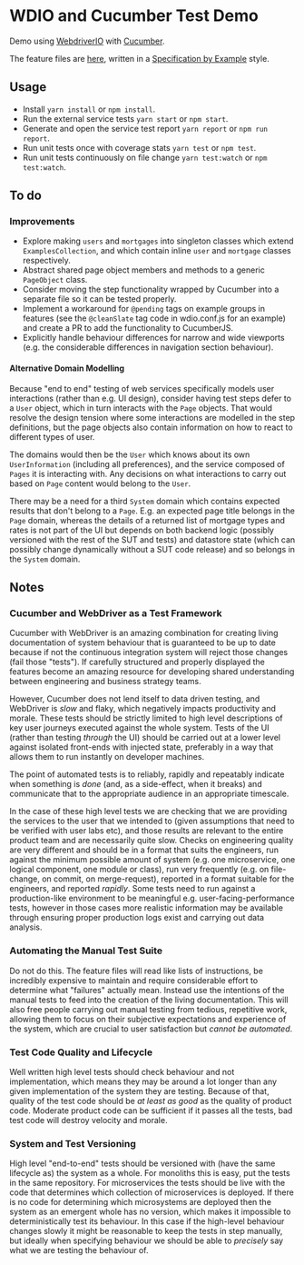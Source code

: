 # WDIO and Cucumber Test Demo

Demo using [WebdriverIO](https://webdriver.io/) with [Cucumber](https://cucumber.io/).

The feature files are [here](src/features), written in a [Specification by Example](https://gojko.net/books/specification-by-example/) style.


## Usage

 * Install `yarn install` or `npm install`.
 * Run the external service tests `yarn start` or `npm start`.
 * Generate and open the service test report `yarn report` or `npm run report`.
 * Run unit tests once with coverage stats `yarn test` or `npm test`.
 * Run unit tests continuously on file change `yarn test:watch` or `npm test:watch`.


## To do

### Improvements

  * Explore making `users` and `mortgages` into singleton classes which extend `ExamplesCollection`, and which contain inline `user` and `mortgage` classes respectively.
  * Abstract shared page object members and methods to a generic `PageObject` class.
  * Consider moving the step functionality wrapped by Cucumber into a separate file so it can be tested properly.
  * Implement a workaround for `@pending` tags on example groups in features (see the `@cleanSlate` tag code in wdio.conf.js for an example) and create a PR to add the functionality to CucumberJS.
  * Explicitly handle behaviour differences for narrow and wide viewports (e.g. the considerable differences in navigation section behaviour).

#### Alternative Domain Modelling

Because "end to end" testing of web services specifically models user interactions (rather than e.g. UI design), consider having test steps defer to a `User` object, which in turn interacts with the `Page` objects. That would resolve the design tension where some interactions are modelled in the step definitions, but the page objects also contain information on how to react to different types of user.

The domains would then be the `User` which knows about its own `UserInformation` (including all preferences), and the service composed of `Pages` it is interacting with. Any decisions on what interactions to carry out based on `Page` content would belong to the `User`.

There may be a need for a third `System` domain which contains expected results that don't belong to a `Page`. E.g. an expected page title belongs in the `Page` domain, whereas the details of a returned list of mortgage types and rates is not part of the UI but depends on both backend logic (possibly versioned with the rest of the SUT and tests) and datastore state (which can possibly change dynamically without a SUT code release) and so belongs in the `System` domain.


## Notes

### Cucumber and WebDriver as a Test Framework

Cucumber with WebDriver is an amazing combination for creating living documentation of system behaviour that is guaranteed to be up to date because if not the continuous integration system will reject those changes (fail those "tests"). If carefully structured and properly displayed the features become an amazing resource for developing shared understanding between engineering and business strategy teams.

However, Cucumber does not lend itself to data driven testing, and WebDriver is *slow* and flaky, which negatively impacts productivity and morale. These tests should be strictly limited to high level descriptions of key user journeys executed against the whole system. Tests of the UI (rather than testing _through_ the UI) should be carried out at a lower level against isolated front-ends with injected state, preferably in a way that allows them to run instantly on developer machines.

The point of automated tests is to reliably, rapidly and repeatably indicate when something is *done* (and, as a side-effect, when it breaks) and communicate that to the appropriate audience in an appropriate timescale.

In the case of these high level tests we are checking that we are providing the services to the user that we intended to (given assumptions that need to be verified with user labs etc), and those results are relevant to the entire product team and are necessarily quite slow. Checks on engineering quality are very different and should be in a format that suits the engineers, run against the minimum possible amount of system (e.g. one microservice, one logical component, one module or class), run very frequently (e.g. on file-change, on commit, on merge-request), reported in a format suitable for the engineers, and reported *rapidly*. Some tests need to run against a production-like environment to be meaningful e.g. user-facing-performance tests, however in those cases more realistic information may be available through ensuring proper production logs exist and carrying out data analysis.

### Automating the Manual Test Suite

Do not do this. The feature files will read like lists of instructions, be incredibly expensive to maintain and require considerable effort to determine what "failures" actually mean. Instead use the intentions of the manual tests to feed into the creation of the living documentation. This will also free people carrying out manual testing from tedious, repetitive work, allowing them to focus on their subjective expectations and experience of the system, which are crucial to user satisfaction but _cannot be automated_.

### Test Code Quality and Lifecycle

Well written high level tests should check behaviour and not implementation, which means they may be around a lot longer than any given implementation of the system they are testing. Because of that, quality of the test code should be _at least as good_ as the quality of product code. Moderate product code can be sufficient if it passes all the tests, bad test code will destroy velocity and morale.

### System and Test Versioning

High level "end-to-end" tests should be versioned with (have the same lifecycle as) the system as a whole. For monoliths this is easy, put the tests in the same repository. For microservices the tests should be live with the code that determines which collection of microservices is deployed. If there is no code for determining which microsystems are deployed then the system as an emergent whole has no version, which makes it impossible to deterministically test its behaviour. In this case if the high-level behaviour changes slowly it might be reasonable to keep the tests in step manually, but ideally when specifying behaviour we should be able to _precisely_ say what we are testing the behaviour of.
